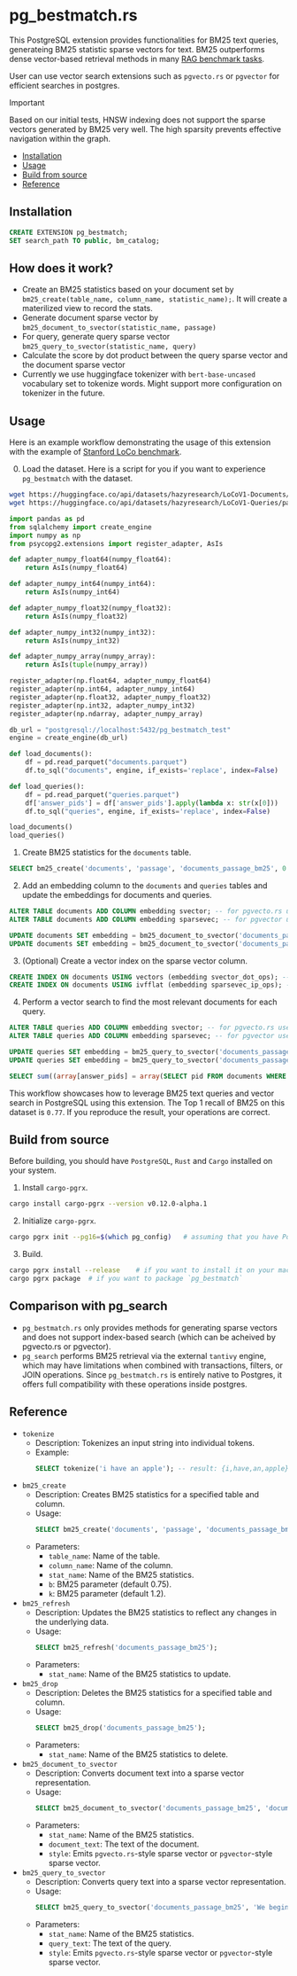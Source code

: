 # pg_bestmatch.rs

This PostgreSQL extension provides functionalities for BM25 text queries, generateing BM25 statistic sparse vectors for text. BM25 outperforms dense vector-based retrieval methods in many [RAG benchmark tasks](https://hazyresearch.stanford.edu/blog/2024-05-20-m2-bert-retrieval).

User can use vector search extensions such as `pgvecto.rs` or `pgvector` for efficient searches in postgres.

> [!IMPORTANT]  
> Based on our initial tests, HNSW indexing does not support the sparse vectors generated by BM25 very well. The high sparsity prevents effective navigation within the graph.


* [Installation](#installation)
* [Usage](#usage)
* [Build from source](#Build-from-source)
* [Reference](#Reference)

## Installation

```sql
CREATE EXTENSION pg_bestmatch;
SET search_path TO public, bm_catalog;
```

## How does it work?
- Create an BM25 statistics based on your document set by `bm25_create(table_name, column_name, statistic_name);`. It will create a materilized view to record the stats. 
- Generate document sparse vector by `bm25_document_to_svector(statistic_name, passage)`
- For query, generate query sparse vector `bm25_query_to_svector(statistic_name, query)`
- Calculate the score by dot product between the query sparse vector and the document sparse vector
- Currently we use huggingface tokenizer with `bert-base-uncased` vocabulary set to tokenize words. Might support more configuration on tokenizer in the future.

## Usage

Here is an example workflow demonstrating the usage of this extension with the example of [Stanford LoCo benchmark](https://hazyresearch.stanford.edu/blog/2024-05-20-m2-bert-retrieval).

0. Load the dataset. Here is a script for you if you want to experience `pg_bestmatch` with the dataset.

```sh
wget https://huggingface.co/api/datasets/hazyresearch/LoCoV1-Documents/parquet/default/test/0.parquet -O documents.parquet
wget https://huggingface.co/api/datasets/hazyresearch/LoCoV1-Queries/parquet/default/test/0.parquet -O queries.parquet
```

```python
import pandas as pd
from sqlalchemy import create_engine
import numpy as np
from psycopg2.extensions import register_adapter, AsIs

def adapter_numpy_float64(numpy_float64):
    return AsIs(numpy_float64)

def adapter_numpy_int64(numpy_int64):
    return AsIs(numpy_int64)

def adapter_numpy_float32(numpy_float32):
    return AsIs(numpy_float32)

def adapter_numpy_int32(numpy_int32):
    return AsIs(numpy_int32)

def adapter_numpy_array(numpy_array):
    return AsIs(tuple(numpy_array))

register_adapter(np.float64, adapter_numpy_float64)
register_adapter(np.int64, adapter_numpy_int64)
register_adapter(np.float32, adapter_numpy_float32)
register_adapter(np.int32, adapter_numpy_int32)
register_adapter(np.ndarray, adapter_numpy_array)

db_url = "postgresql://localhost:5432/pg_bestmatch_test"
engine = create_engine(db_url)

def load_documents():
    df = pd.read_parquet("documents.parquet")
    df.to_sql("documents", engine, if_exists='replace', index=False)

def load_queries():
    df = pd.read_parquet("queries.parquet")
    df['answer_pids'] = df['answer_pids'].apply(lambda x: str(x[0]))    
    df.to_sql("queries", engine, if_exists='replace', index=False)

load_documents()
load_queries()
```

1. Create BM25 statistics for the `documents` table.

```sql
SELECT bm25_create('documents', 'passage', 'documents_passage_bm25', 0.75, 1.2);
```

2. Add an embedding column to the `documents` and `queries` tables and update the embeddings for documents and queries.

```sql
ALTER TABLE documents ADD COLUMN embedding svector; -- for pgvecto.rs users
ALTER TABLE documents ADD COLUMN embedding sparsevec; -- for pgvector users

UPDATE documents SET embedding = bm25_document_to_svector('documents_passage_bm25', passage)::svector; -- for pgvecto.rs users
UPDATE documents SET embedding = bm25_document_to_svector('documents_passage_bm25', passage, 'pgvector')::sparsevec; -- for pgvector users
```

3. (Optional) Create a vector index on the sparse vector column.

```sql
CREATE INDEX ON documents USING vectors (embedding svector_dot_ops); -- for pgvecto.rs users
CREATE INDEX ON documents USING ivfflat (embedding sparsevec_ip_ops); -- for pgvector users
```

4. Perform a vector search to find the most relevant documents for each query.

```sql
ALTER TABLE queries ADD COLUMN embedding svector; -- for pgvecto.rs users
ALTER TABLE queries ADD COLUMN embedding sparsevec; -- for pgvector users

UPDATE queries SET embedding = bm25_query_to_svector('documents_passage_bm25', query)::svector; -- for pgvecto.rs users
UPDATE queries SET embedding = bm25_query_to_svector('documents_passage_bm25', query, 'pgvector')::sparsevec; -- for pgvector users

SELECT sum((array[answer_pids] = array(SELECT pid FROM documents WHERE queries.dataset = documents.dataset ORDER BY queries.embedding <#> documents.embedding LIMIT 1))::int) FROM queries;
```

This workflow showcases how to leverage BM25 text queries and vector search in PostgreSQL using this extension. The Top 1 recall of BM25 on this dataset is `0.77`. If you reproduce the result, your operations are correct.


## Build from source

Before building, you should have `PostgreSQL`, `Rust` and `Cargo` installed on your system.

1. Install `cargo-pgrx`.

```sh
cargo install cargo-pgrx --version v0.12.0-alpha.1
```

2. Initialize `cargo-pgrx`.

```sh
cargo pgrx init --pg16=$(which pg_config)   # assuming that you have PostgreSQL 16 installed
```

3. Build.

```sh
cargo pgrx install --release    # if you want to install it on your machine
cargo pgrx package  # if you want to package `pg_bestmatch`
```

## Comparison with pg_search 
- `pg_bestmatch.rs` only provides methods for generating sparse vectors and does not support index-based search (which can be acheived by pgvecto.rs or pgvector). 
- `pg_search` performs BM25 retrieval via the external `tantivy` engine, which may have limitations when combined with transactions, filters, or JOIN operations. Since `pg_bestmatch.rs` is entirely native to Postgres, it offers full compatibility with these operations inside postgres.

## Reference

- `tokenize`
  - Description: Tokenizes an input string into individual tokens.
  - Example:
    ```sql
    SELECT tokenize('i have an apple'); -- result: {i,have,an,apple}
    ```
- `bm25_create`
  - Description: Creates BM25 statistics for a specified table and column.
  - Usage: 
    ```sql
    SELECT bm25_create('documents', 'passage', 'documents_passage_bm25');
    ```
  - Parameters:
    - `table_name`: Name of the table.
    - `column_name`: Name of the column.
    - `stat_name`: Name of the BM25 statistics.
    - `b`: BM25 parameter (default 0.75).
    - `k`: BM25 parameter (default 1.2).
- `bm25_refresh`
  - Description: Updates the BM25 statistics to reflect any changes in the underlying data.
  - Usage:
    ```sql
    SELECT bm25_refresh('documents_passage_bm25');
    ```
  - Parameters:
    - `stat_name`: Name of the BM25 statistics to update.
- `bm25_drop`
  - Description: Deletes the BM25 statistics for a specified table and column.
  - Usage:
    ```sql
    SELECT bm25_drop('documents_passage_bm25');
    ```
  - Parameters:
    - `stat_name`: Name of the BM25 statistics to delete.
- `bm25_document_to_svector`
  - Description: Converts document text into a sparse vector representation.
  - Usage:
    ```sql
    SELECT bm25_document_to_svector('documents_passage_bm25', 'document_text');
    ```
  - Parameters:
    - `stat_name`: Name of the BM25 statistics.
    - `document_text`: The text of the document.
    - `style`: Emits `pgvecto.rs`-style sparse vector or `pgvector`-style sparse vector.
- `bm25_query_to_svector`
  - Description: Converts query text into a sparse vector representation.
  - Usage:
    ```sql
    SELECT bm25_query_to_svector('documents_passage_bm25', 'We begin, as always, with the text.');
    ```
  - Parameters:
    - `stat_name`: Name of the BM25 statistics.
    - `query_text`: The text of the query.
    - `style`: Emits `pgvecto.rs`-style sparse vector or `pgvector`-style sparse vector.
